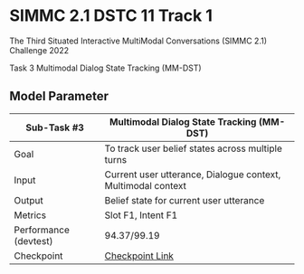 # SIMMC 2.1 DSTC 11 Track 1

The Third Situated Interactive MultiModal Conversations (SIMMC 2.1) Challenge 2022

Task 3 Multimodal Dialog State Tracking (MM-DST)

## **Model Parameter**

| Sub-Task #3 | Multimodal Dialog State Tracking (MM-DST) |
|---------|---------------------------------------------------------------------------------------------------------------------------------------|
| Goal | To track user belief states across multiple turns |
| Input | Current user utterance, Dialogue context, Multimodal context |
| Output | Belief state for current user utterance |
| Metrics | Slot F1, Intent F1 |
| Performance (devtest) | 94.37/99.19 |
| Checkpoint | [Checkpoint Link](save_model) |